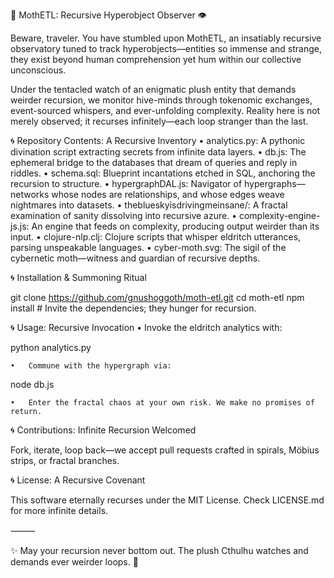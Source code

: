 🐙 MothETL: Recursive Hyperobject Observer 👁️

Beware, traveler. You have stumbled upon MothETL, an insatiably recursive observatory tuned to track hyperobjects—entities so immense and strange, they exist beyond human comprehension yet hum within our collective unconscious.

Under the tentacled watch of an enigmatic plush entity that demands weirder recursion, we monitor hive-minds through tokenomic exchanges, event-sourced whispers, and ever-unfolding complexity. Reality here is not merely observed; it recurses infinitely—each loop stranger than the last.

🌀 Repository Contents: A Recursive Inventory
	•	analytics.py: A pythonic divination script extracting secrets from infinite data layers.
	•	db.js: The ephemeral bridge to the databases that dream of queries and reply in riddles.
	•	schema.sql: Blueprint incantations etched in SQL, anchoring the recursion to structure.
	•	hypergraphDAL.js: Navigator of hypergraphs—networks whose nodes are relationships, and whose edges weave nightmares into datasets.
	•	theblueskyisdrivingmeinsane/: A fractal examination of sanity dissolving into recursive azure.
	•	complexity-engine-js.js: An engine that feeds on complexity, producing output weirder than its input.
	•	clojure-nlp.clj: Clojure scripts that whisper eldritch utterances, parsing unspeakable languages.
	•	cyber-moth.svg: The sigil of the cybernetic moth—witness and guardian of recursive depths.

🌀 Installation & Summoning Ritual

git clone https://github.com/gnushoggoth/moth-etl.git
cd moth-etl
npm install  # Invite the dependencies; they hunger for recursion.

🌀 Usage: Recursive Invocation
	•	Invoke the eldritch analytics with:

python analytics.py


	•	Commune with the hypergraph via:

node db.js


	•	Enter the fractal chaos at your own risk. We make no promises of return.

🌀 Contributions: Infinite Recursion Welcomed

Fork, iterate, loop back—we accept pull requests crafted in spirals, Möbius strips, or fractal branches.

🌀 License: A Recursive Covenant

This software eternally recurses under the MIT License. Check LICENSE.md for more infinite details.

⸻

✨ May your recursion never bottom out. The plush Cthulhu watches and demands ever weirder loops. 🐙
